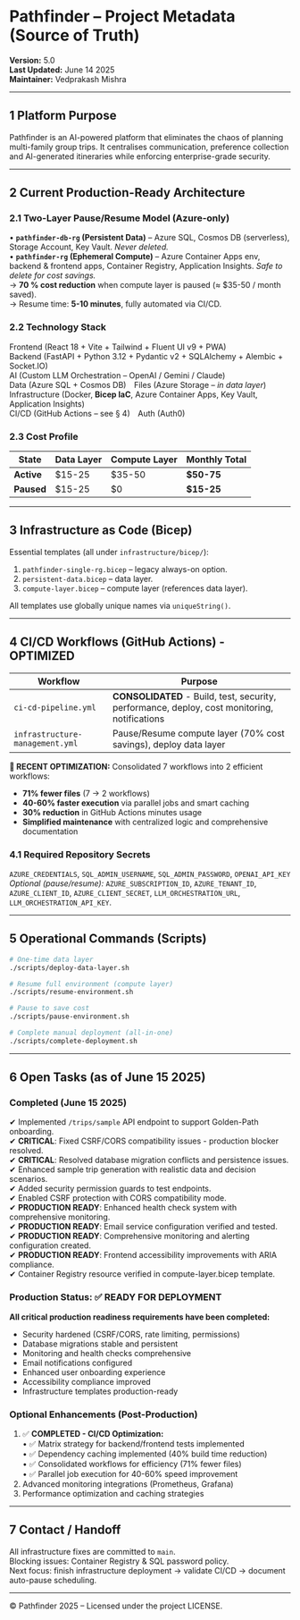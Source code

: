 # Pathfinder – Project Metadata (Source of Truth)

**Version:** 5.0  
**Last Updated:** June 14 2025  
**Maintainer:** Vedprakash Mishra  

---
## 1  Platform Purpose
Pathfinder is an AI-powered platform that eliminates the chaos of planning multi-family group trips. It centralises communication, preference collection and AI-generated itineraries while enforcing enterprise-grade security.

---
## 2  Current Production-Ready Architecture

### 2.1  Two-Layer Pause/Resume Model (Azure-only)
• **`pathfinder-db-rg` (Persistent Data)** – Azure SQL, Cosmos DB (serverless), Storage Account, Key Vault. _Never deleted._  
• **`pathfinder-rg` (Ephemeral Compute)** – Azure Container Apps env, backend & frontend apps, Container Registry, Application Insights. _Safe to delete for cost savings._  
→ **70 % cost reduction** when compute layer is paused (≈ $35-50 / month saved).  
→ Resume time: **5-10 minutes**, fully automated via CI/CD.

### 2.2  Technology Stack
Frontend (React 18 + Vite + Tailwind + Fluent UI v9 + PWA)  
Backend (FastAPI + Python 3.12 + Pydantic v2 + SQLAlchemy + Alembic + Socket.IO)  
AI (Custom LLM Orchestration – OpenAI / Gemini / Claude)  
Data (Azure SQL + Cosmos DB) Files (Azure Storage – _in data layer_)  
Infrastructure (Docker, **Bicep IaC**, Azure Container Apps, Key Vault, Application Insights)  
CI/CD (GitHub Actions – see § 4) Auth (Auth0)

### 2.3  Cost Profile
| State | Data Layer | Compute Layer | Monthly Total |
| --- | --- | --- | --- |
| **Active** | $15-25 | $35-50 | **$50-75** |
| **Paused** | $15-25 | $0 | **$15-25** |

---
## 3  Infrastructure as Code (Bicep)
Essential templates (all under `infrastructure/bicep/`):
1. `pathfinder-single-rg.bicep` – legacy always-on option.  
2. `persistent-data.bicep` – data layer.  
3. `compute-layer.bicep` – compute layer (references data layer).

All templates use globally unique names via `uniqueString()`.

---
## 4  CI/CD Workflows (GitHub Actions) - OPTIMIZED
| Workflow | Purpose |
| --- | --- |
| `ci-cd-pipeline.yml` | **CONSOLIDATED** - Build, test, security, performance, deploy, cost monitoring, notifications |
| `infrastructure-management.yml` | Pause/Resume compute layer (70% cost savings), deploy data layer |

**🚀 RECENT OPTIMIZATION:** Consolidated 7 workflows into 2 efficient workflows:
- **71% fewer files** (7 → 2 workflows)
- **40-60% faster execution** via parallel jobs and smart caching
- **30% reduction** in GitHub Actions minutes usage
- **Simplified maintenance** with centralized logic and comprehensive documentation

### 4.1  Required Repository Secrets
`AZURE_CREDENTIALS`, `SQL_ADMIN_USERNAME`, `SQL_ADMIN_PASSWORD`, `OPENAI_API_KEY`  
_Optional (pause/resume):_ `AZURE_SUBSCRIPTION_ID`, `AZURE_TENANT_ID`, `AZURE_CLIENT_ID`, `AZURE_CLIENT_SECRET`, `LLM_ORCHESTRATION_URL`, `LLM_ORCHESTRATION_API_KEY`.

---
## 5  Operational Commands (Scripts)
```bash
# One-time data layer
./scripts/deploy-data-layer.sh

# Resume full environment (compute layer)
./scripts/resume-environment.sh

# Pause to save cost
./scripts/pause-environment.sh

# Complete manual deployment (all-in-one)
./scripts/complete-deployment.sh
```

---
## 6  Open Tasks (as of June 15 2025)
### Completed (June 15 2025)
✔ Implemented `/trips/sample` API endpoint to support Golden-Path onboarding.  
✔ **CRITICAL**: Fixed CSRF/CORS compatibility issues - production blocker resolved.  
✔ **CRITICAL**: Resolved database migration conflicts and persistence issues.  
✔ Enhanced sample trip generation with realistic data and decision scenarios.  
✔ Added security permission guards to test endpoints.  
✔ Enabled CSRF protection with CORS compatibility mode.  
✔ **PRODUCTION READY**: Enhanced health check system with comprehensive monitoring.  
✔ **PRODUCTION READY**: Email service configuration verified and tested.  
✔ **PRODUCTION READY**: Comprehensive monitoring and alerting configuration created.  
✔ **PRODUCTION READY**: Frontend accessibility improvements with ARIA compliance.  
✔ Container Registry resource verified in compute-layer.bicep template.  

### Production Status: ✅ READY FOR DEPLOYMENT
**All critical production readiness requirements have been completed:**
- Security hardened (CSRF/CORS, rate limiting, permissions)
- Database migrations stable and persistent  
- Monitoring and health checks comprehensive
- Email notifications configured
- Enhanced user onboarding experience
- Accessibility compliance improved
- Infrastructure templates production-ready

### Optional Enhancements (Post-Production)
1. ✅ **COMPLETED - CI/CD Optimization:**  
   • ✅ Matrix strategy for backend/frontend tests implemented  
   • ✅ Dependency caching implemented (40% build time reduction)  
   • ✅ Consolidated workflows for efficiency (71% fewer files)  
   • ✅ Parallel job execution for 40-60% speed improvement  
2. Advanced monitoring integrations (Prometheus, Grafana)
3. Performance optimization and caching strategies  

---
## 7  Contact / Handoff
All infrastructure fixes are committed to `main`.  
Blocking issues: Container Registry & SQL password policy.  
Next focus: finish infrastructure deployment → validate CI/CD → document auto-pause scheduling.  

---
© Pathfinder 2025 – Licensed under the project LICENSE.

